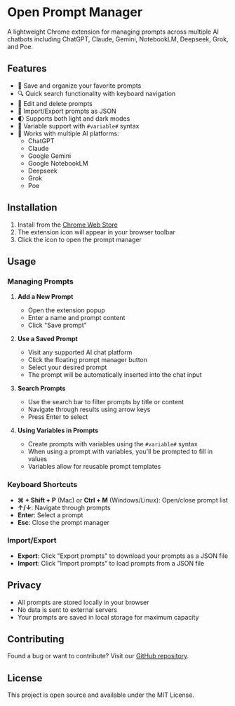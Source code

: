 # Open Prompt Manager

A lightweight Chrome extension for managing prompts across multiple AI chatbots including ChatGPT, Claude, Gemini, NotebookLM, Deepseek, Grok, and Poe.

## Features

- 🚀 Save and organize your favorite prompts
- 🔍 Quick search functionality with keyboard navigation
- 📝 Edit and delete prompts
- 💾 Import/Export prompts as JSON
- 🌓 Supports both light and dark modes
- 🔄 Variable support with `#variable#` syntax
- 🎯 Works with multiple AI platforms:
  - ChatGPT
  - Claude
  - Google Gemini
  - Google NotebookLM
  - Deepseek
  - Grok
  - Poe

## Installation

1. Install from the [Chrome Web Store](https://chromewebstore.google.com/detail/simple-prompt-manager-cha/gmhaghdbihgenofhnmdbglbkbplolain)
2. The extension icon will appear in your browser toolbar
3. Click the icon to open the prompt manager

## Usage

### Managing Prompts

1. **Add a New Prompt**
   - Open the extension popup
   - Enter a name and prompt content
   - Click "Save prompt"

2. **Use a Saved Prompt**
   - Visit any supported AI chat platform
   - Click the floating prompt manager button
   - Select your desired prompt
   - The prompt will be automatically inserted into the chat input

3. **Search Prompts**
   - Use the search bar to filter prompts by title or content
   - Navigate through results using arrow keys
   - Press Enter to select

4. **Using Variables in Prompts**
   - Create prompts with variables using the `#variable#` syntax
   - When using a prompt with variables, you'll be prompted to fill in values
   - Variables allow for reusable prompt templates

### Keyboard Shortcuts

- **⌘ + Shift + P** (Mac) or **Ctrl + M** (Windows/Linux): Open/close prompt list
- **↑/↓**: Navigate through prompts
- **Enter**: Select a prompt
- **Esc**: Close the prompt manager

### Import/Export

- **Export**: Click "Export prompts" to download your prompts as a JSON file
- **Import**: Click "Import prompts" to load prompts from a JSON file

## Privacy

- All prompts are stored locally in your browser
- No data is sent to external servers
- Your prompts are saved in local storage for maximum capacity

## Contributing

Found a bug or want to contribute? Visit our [GitHub repository](https://github.com/jonathanbertholet/promptmanager).

## License

This project is open source and available under the MIT License.
